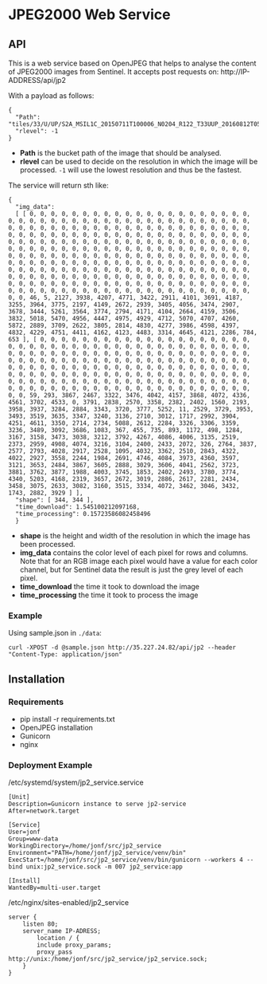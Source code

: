 # JPEG2000 Web Service

## API

This is a web service based on OpenJPEG that helps to analyse the content of JPEG2000 images from Sentinel.
It accepts post requests on:
http://IP-ADDRESS/api/jp2

With a payload as follows:
```
{
  "Path": "tiles/33/U/UP/S2A_MSIL1C_20150711T100006_N0204_R122_T33UUP_20160812T055924.SAFE/GRANULE/S2A_OPER_MSI_L1C_TL_EPA__20160811T174848_A000262_T33UUP_N02.04/IMG_DATA/S2A_OPER_MSI_L1C_TL_EPA__20160811T174848_A000262_T33UUP_B8A.jp2",
  "rlevel": -1
}
```

- **Path** is the bucket path of the image that should be analysed.
- **rlevel** can be used to decide on the resolution in which the image will be processed.
`-1` will use the lowest resolution and thus be the fastest.

The service will return sth like:
```
{
  "img_data":
  [ [ 0, 0, 0, 0, 0, 0, 0, 0, 0, 0, 0, 0, 0, 0, 0, 0, 0, 0, 0, 0, 0, 0, 0, 0, 0, 0, 0, 0, 0, 0, 0, 0, 0, 0, 0, 0, 0, 0, 0, 0, 0, 0, 0, 0, 0, 0, 0, 0, 0, 0, 0, 0, 0, 0, 0, 0, 0, 0, 0, 0, 0, 0, 0, 0, 0, 0, 0, 0, 0, 0, 0, 0, 0, 0, 0, 0, 0, 0, 0, 0, 0, 0, 0, 0, 0, 0, 0, 0, 0, 0, 0, 0, 0, 0, 0, 0, 0, 0, 0, 0, 0, 0, 0, 0, 0, 0, 0, 0, 0, 0, 0, 0, 0, 0, 0, 0, 0, 0, 0, 0, 0, 0, 0, 0, 0, 0, 0, 0, 0, 0, 0, 0, 0, 0, 0, 0, 0, 0, 0, 0, 0, 0, 0, 0, 0, 0, 0, 0, 0, 0, 0, 0, 0, 0, 0, 0, 0, 0, 0, 0, 0, 0, 0, 0, 0, 0, 0, 0, 0, 0, 0, 0, 0, 0, 0, 0, 0, 0, 0, 0, 0, 0, 0, 0, 0, 0, 0, 0, 0, 0, 0, 0, 0, 0, 0, 0, 0, 0, 0, 0, 0, 0, 0, 0, 0, 0, 0, 0, 0, 0, 0, 0, 0, 0, 0, 0, 0, 0, 0, 0, 0, 0, 0, 0, 0, 0, 0, 0, 0, 0, 0, 0, 0, 0, 0, 0, 0, 0, 0, 0, 0, 0, 0, 0, 0, 0, 0, 0, 0, 0, 0, 0, 0, 0, 0, 0, 0, 0, 0, 0, 0, 0, 0, 0, 0, 0, 0, 0, 0, 0, 0, 0, 0, 0, 0, 0, 46, 5, 2127, 3938, 4207, 4771, 3422, 2911, 4101, 3691, 4187, 3255, 3964, 3775, 2197, 4149, 2672, 2939, 3405, 4056, 3474, 2907, 3678, 3444, 5261, 3564, 3774, 2794, 4171, 4104, 2664, 4159, 3506, 3832, 5018, 5470, 4956, 4447, 4975, 4929, 4712, 5070, 4707, 4260, 5872, 2889, 3709, 2622, 3805, 2814, 4830, 4277, 3986, 4598, 4397, 4832, 4229, 4751, 4411, 4162, 4123, 4483, 3314, 4645, 4121, 2286, 784, 653 ], [ 0, 0, 0, 0, 0, 0, 0, 0, 0, 0, 0, 0, 0, 0, 0, 0, 0, 0, 0, 0, 0, 0, 0, 0, 0, 0, 0, 0, 0, 0, 0, 0, 0, 0, 0, 0, 0, 0, 0, 0, 0, 0, 0, 0, 0, 0, 0, 0, 0, 0, 0, 0, 0, 0, 0, 0, 0, 0, 0, 0, 0, 0, 0, 0, 0, 0, 0, 0, 0, 0, 0, 0, 0, 0, 0, 0, 0, 0, 0, 0, 0, 0, 0, 0, 0, 0, 0, 0, 0, 0, 0, 0, 0, 0, 0, 0, 0, 0, 0, 0, 0, 0, 0, 0, 0, 0, 0, 0, 0, 0, 0, 0, 0, 0, 0, 0, 0, 0, 0, 0, 0, 0, 0, 0, 0, 0, 0, 0, 0, 0, 0, 0, 0, 0, 0, 0, 0, 0, 0, 0, 0, 0, 0, 0, 0, 0, 0, 0, 0, 0, 0, 0, 0, 0, 0, 0, 0, 0, 0, 0, 0, 0, 0, 0, 0, 0, 0, 0, 0, 0, 0, 0, 0, 0, 0, 0, 0, 0, 0, 0, 0, 0, 0, 59, 293, 3867, 2467, 3322, 3476, 4042, 4157, 3868, 4072, 4336, 4561, 3702, 4533, 0, 3791, 2838, 2570, 3358, 2382, 2402, 1560, 2193, 3958, 3937, 3284, 2884, 3343, 3720, 3777, 5252, 11, 2529, 3729, 3953, 3493, 3519, 3635, 3347, 3240, 3136, 2710, 3012, 1717, 2992, 3904, 4251, 4611, 3350, 2714, 2734, 5088, 2612, 2284, 3326, 3306, 3359, 3236, 3489, 3092, 3686, 1083, 367, 455, 735, 893, 1172, 498, 1284, 3167, 3158, 3473, 3038, 3212, 3792, 4267, 4086, 4006, 3135, 2519, 2373, 2959, 4908, 4074, 3216, 3104, 2400, 2433, 2072, 326, 2764, 3837, 2577, 2793, 4028, 2917, 2528, 1095, 4032, 3362, 2510, 2843, 4322, 4022, 2927, 3558, 2244, 1984, 2691, 4746, 4084, 3973, 4360, 3597, 3121, 3653, 2484, 3867, 3605, 2888, 3029, 3606, 4041, 2562, 3723, 3881, 3762, 3877, 1988, 4003, 3745, 1853, 2402, 2493, 3780, 3774, 4340, 5203, 4168, 2319, 3657, 2672, 3019, 2886, 2617, 2281, 2434, 3458, 3075, 2633, 3082, 3160, 3515, 3334, 4072, 3462, 3046, 3432, 1743, 2882, 3929 ] ],
  "shape": [ 344, 344 ],
  "time_download": 1.545100212097168,
  "time_processing": 0.15723586082458496
  }
```

- **shape** is the height and width of the resolution in which the image has been processed.
- **img_data** contains the color level of each pixel for rows and columns. Note that for an RGB image each pixel would have a value for each color channel, but for Sentinel data the result is just the grey level of each pixel.
- **time_download** the time it took to download the image
- **time_processing** the time it took to process the image

### Example

Using sample.json in `./data`:

```
curl -XPOST -d @sample.json http://35.227.24.82/api/jp2 --header "Content-Type: application/json"
```

## Installation

### Requirements
- pip install -r requirements.txt
- OpenJPEG installation
- Gunicorn
- nginx

### Deployment Example

/etc/systemd/system/jp2_service.service
```
[Unit]
Description=Gunicorn instance to serve jp2-service
After=network.target

[Service]
User=jonf
Group=www-data
WorkingDirectory=/home/jonf/src/jp2_service
Environment="PATH=/home/jonf/jp2_service/venv/bin"
ExecStart=/home/jonf/src/jp2_service/venv/bin/gunicorn --workers 4 --bind unix:jp2_service.sock -m 007 jp2_service:app

[Install]
WantedBy=multi-user.target
```

/etc/nginx/sites-enabled/jp2_service
```
server {
    listen 80;
    server_name IP-ADRESS;
        location / {
        include proxy_params;
        proxy_pass http://unix:/home/jonf/src/jp2_service/jp2_service.sock;
    }
}
```



